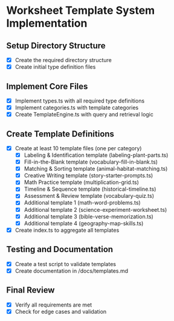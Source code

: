# Worksheet Template System Implementation

## Setup Directory Structure
- [x] Create the required directory structure
- [x] Create initial type definition files

## Implement Core Files
- [x] Implement types.ts with all required type definitions
- [x] Implement categories.ts with template categories
- [x] Create TemplateEngine.ts with query and retrieval logic

## Create Template Definitions
- [x] Create at least 10 template files (one per category)
  - [x] Labeling & Identification template (labeling-plant-parts.ts)
  - [x] Fill-in-the-Blank template (vocabulary-fill-in-blank.ts)
  - [x] Matching & Sorting template (animal-habitat-matching.ts)
  - [x] Creative Writing template (story-starter-prompts.ts)
  - [x] Math Practice template (multiplication-grid.ts)
  - [x] Timeline & Sequence template (historical-timeline.ts)
  - [x] Assessment & Review template (vocabulary-quiz.ts)
  - [x] Additional template 1 (math-word-problems.ts)
  - [x] Additional template 2 (science-experiment-worksheet.ts)
  - [x] Additional template 3 (bible-verse-memorization.ts)
  - [x] Additional template 4 (geography-map-skills.ts)
- [x] Create index.ts to aggregate all templates

## Testing and Documentation
- [x] Create a test script to validate templates
- [x] Create documentation in /docs/templates.md

## Final Review
- [x] Verify all requirements are met
- [x] Check for edge cases and validation